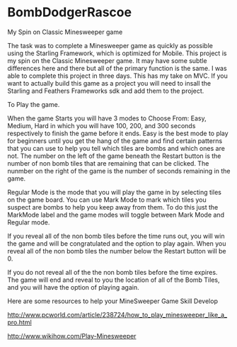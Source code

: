 # BombDodgerRascoe
My Spin on Classic Minesweeper game

The task was to complete a Minesweeper game as quickly as possible using the Starling Framework, which is optimized for Mobile.
This project is my spin on the Classic Minesweeper game. It may have some subtle differences here and there but
all of the primary function is the same. I was able to complete this project in three days. This has my take on MVC. If you want to actually build this game as a project 
you will need to insall the Starling and Feathers Frameworks sdk and add them to the project. 


To Play the game. 

When the game Starts you will have 3 modes to Choose From: Easy, Medium, Hard in which you will have 100, 200, and 300 seconds respectively to finish the game before it ends. Easy is the best mode to play for beginners until you get the hang of the game and find certain patterns that you can use to help you tell which tiles are bombs and which ones are not. The number on the left of the game beneath the Restart button is the number of non bomb tiles that are remaining that can be clicked. The nunmber on the right of the game is the number of seconds remaining in the game.

Regular Mode is the mode that you will play the game in by selecting tiles on the game board. You can use Mark Mode to mark which tiles you suspect are bombs to help you keep away from them. To do this just the MarkMode label and the game modes will toggle between Mark Mode and Regular mode.

If you reveal all of the non bomb tiles before the time runs out, you will win the game and will be congratulated and the option to play again. When you reveal all of the non bomb tiles the number below the Restart button will be 0.

If you do not reveal all of the the non bomb tiles before the time expires. The game will end and reveal to you the location of all of the Bomb Tiles, and you will have the option of playing again.



Here are some resources to help your MineSweeper Game Skill Develop

http://www.pcworld.com/article/238724/how_to_play_minesweeper_like_a_pro.html

http://www.wikihow.com/Play-Minesweeper

